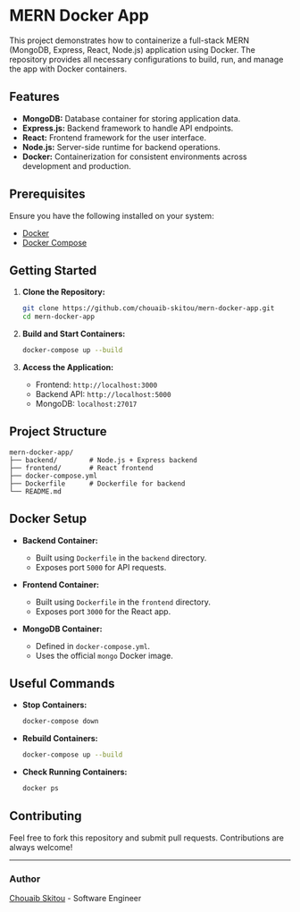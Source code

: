 
# MERN Docker App

This project demonstrates how to containerize a full-stack MERN (MongoDB, Express, React, Node.js) application using Docker. The repository provides all necessary configurations to build, run, and manage the app with Docker containers.

## Features

- **MongoDB:** Database container for storing application data.
- **Express.js:** Backend framework to handle API endpoints.
- **React:** Frontend framework for the user interface.
- **Node.js:** Server-side runtime for backend operations.
- **Docker:** Containerization for consistent environments across development and production.

## Prerequisites

Ensure you have the following installed on your system:

- [Docker](https://www.docker.com/)
- [Docker Compose](https://docs.docker.com/compose/install/)

## Getting Started

1. **Clone the Repository:**
   ```bash
   git clone https://github.com/chouaib-skitou/mern-docker-app.git
   cd mern-docker-app
   ```

2. **Build and Start Containers:**
   ```bash
   docker-compose up --build
   ```

3. **Access the Application:**
   - Frontend: `http://localhost:3000`
   - Backend API: `http://localhost:5000`
   - MongoDB: `localhost:27017`

## Project Structure

```plaintext
mern-docker-app/
├── backend/        # Node.js + Express backend
├── frontend/       # React frontend
├── docker-compose.yml
├── Dockerfile      # Dockerfile for backend
└── README.md
```

## Docker Setup

- **Backend Container:**
  - Built using `Dockerfile` in the `backend` directory.
  - Exposes port `5000` for API requests.
  
- **Frontend Container:**
  - Built using `Dockerfile` in the `frontend` directory.
  - Exposes port `3000` for the React app.

- **MongoDB Container:**
  - Defined in `docker-compose.yml`.
  - Uses the official `mongo` Docker image.

## Useful Commands

- **Stop Containers:**
  ```bash
  docker-compose down
  ```

- **Rebuild Containers:**
  ```bash
  docker-compose up --build
  ```

- **Check Running Containers:**
  ```bash
  docker ps
  ```

## Contributing

Feel free to fork this repository and submit pull requests. Contributions are always welcome!

---

### Author

[Chouaib Skitou](https://github.com/chouaib-skitou) - Software Engineer
